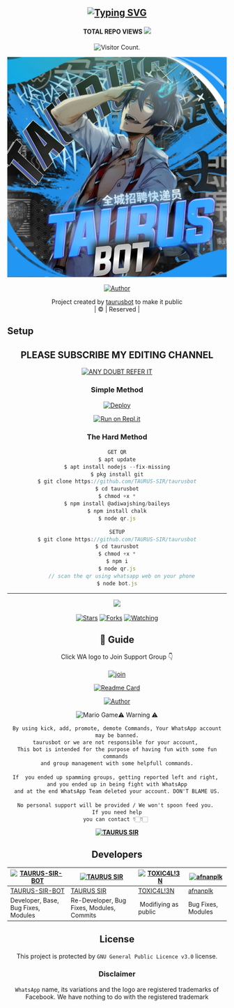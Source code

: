 <div align="center">

## [![Typing SVG](https://readme-typing-svg.herokuapp.com?font=Lemon+milk&color=F7000&lines=Welcome+to+taurusbot+WA+Bot+repo;Created+by+MUHAMMED;This+is+a+userbot+private+and+public+bot;With+more+features)](https://git.io/typing-svg)
#### TOTAL REPO VIEWS  <img src="https://github.com/TheDudeThatCode/TheDudeThatCode/blob/master/Assets/powerup.gif" width="15px">
![Visitor Count](https://profile-counter.glitch.me/taurus-sir/count.svg). 

 </a>
</p>
  <p align="center">
<img src=TAURUS-SIR.jpg>
</p>
  <p align="center">
<a href="https://github.com/taurus-sir"><img title="Author" src="https://img.shields.io/badge/Author- MUHAMMED?color=blue&style=for-the- ubadge&logo=whatsapp"></a>
</p>
</div>
<p align="center">
Project created by <a href="https://github.com/taurus-sir">taurusbot</a> to make it public
    <br>
       | © |
        Reserved |
    <br> 
</p>

## Setup
<div align="center"> 


## PLEASE SUBSCRIBE MY EDITING CHANNEL

 [![ANY DOUBT REFER IT](https://www.linkpicture.com/q/YouTube-Logo-700x394.png)](https://youtube.com/channel/UCeYZqtAtdYq8VwSIkW34JMA)


  ### Simple Method
  
[![Deploy](https://www.herokucdn.com/deploy/button.svg)](https://heroku.com/deploy?template=https://github.com/taurus-sir/taurusbot) 
  
[![Run on Repl.it](https://repl.it/badge/github/quiec/whatsAlfa)](https://replit.com/@phaticusthiccy/WhatsAsena-QR)
  
### The Hard Method
```js
GET QR
$ apt update
$ apt install nodejs --fix-missing
$ pkg install git
$ git clone https://github.com/TAURUS-SIR/taurusbot
$ cd taurusbot
$ chmod +x *
$ npm install @adiwajshing/baileys
$ npm install chalk
$ node qr.js
```
      
```js
SETUP
$ git clone https://github.com/TAURUS-SIR/taurusbot
$ cd taurusbot
$ chmod +x *
$ npm i
$ node qr.js
   // scan the qr using whatsapp web on your phone
$ node bot.js
```

----

  <p align="center">
  <a href="httsp://github.com/TAURUS-SIR/taurusbot">
    
<a href="https://github.com/TAURUS-SIR/followers">
<img src="https://img.shields.io/github/repo-size/taurus-sir/taurusbot?color=green&label=Repo%20total%20size&style=plastic">
<p align="center">
<a href="https://github.com/TAURUS-SIR/followers"
<img title="Followers" src="https://img.shields.io/github/followers/TAURUS-SIR?color=blue&style=flat-square"></a>
<a href="https://github.com/TAURUS-SIR/taurusbot/stargazers/"><img title="Stars" src="https://img.shields.io/github/stars/taurus-sir/taurusbot?color=blue&style=flat-square"></a>
<a href="https://github.com/TAURUS-SIR/taurusbot/network/members"><img title="Forks" src="https://img.shields.io/github/forks/taurus-sir/taurusbot?color=blue&style=flat-square"></a>
<a href="https://github.com/TAURUS-SIR/taurusbot/watchers"><img title="Watching" src="https://img.shields.io/github/watchers/taurus-sir/taurusbot?label=Watchers&color=blue&style=flat-square"></a>
</p>

## 📢 Guide
Click WA logo to Join Support Group 👇
    <br>
<br>
  [![join](https://github.com/Alien-alfa/PublicBot/blob/main/wlogo.svg.png)](https://chat.whatsapp.com/EkMZJBMONOi5EDOISRE56E)
  <div align="center">
       
  [![Readme Card](https://github-readme-stats.vercel.app/api/pin/?username=taurus-sir&repo=taurusbot&theme=nightowl)](https://github.com/taurus-sir/taurusbot)
  </div>
 
<a href="https://github.com/taurus-sir"><img title="Author" src="https://img.shields.io/badge/TAURUS SIR-author?"></a>
</p>
<img src="https://github.com/TheDudeThatCode/TheDudeThatCode/blob/master/Assets/Mario_Gameplay.gif" alt="Mario Game"

### ⚠ Warning ⚠

```
By using kick, add, promote, demote Commands, Your WhatsApp account may be banned.
taurusbot or we are not responsible for your account, 
This bot is intended for the purpose of having fun with some fun commands 
and group management with some helpfull commands.

If  you ended up spamming groups, getting reported left and right, 
and you ended up in being fight with WhatsApp
and at the end WhatsApp Team deleted your account. DON'T BLAME US.

No personal support will be provided / We won't spoon feed you. 
If you need help
you can contact 👇🏻👇🏻 
```
**[![TAURUS SIR](https://www.linkpicture.com/q/WHTSPP-LOGO.png)](http://wa.me/919961050829?text=Can%20you%20help%20bro)**

## Developers
  <div align="center">
    
  [![TAURUS-SIR-BOT](https://github.com/TAURUS-SIR-BOT.png?size=100)](https://github.com/TAURUS-SIR-BOT) | [![TAURUS SIR](https://github.com/taurus-sir.png?size=100)](https://github.com/taurus-sir) |  [![TOXIC4L!3N](https://github.com/Alien-alfa.png?size=100)](https://github.com/AI-VIKI) | [![afnanplk](https://github.com/afnanplk.png?size=100)](https://github.com/afnanplk) 
----|----|----|----
[TAURUS-SIR-BOT](https://github.com/TAURUS-SIR-BOT) | [TAURUS SIR](https://github.com/taurus-sir) | [TOXIC4L!3N](https://github.com/AI-VIKI) | [afnanplk](https://github.com/afnanplk) 
Developer, Base, Bug Fixes, Modules| Re-Developer, Bug Fixes, Modules, Commits |  Modifiying  as   public | Bug Fixes, Modules 
  </div>
    


## License
This project is protected by `GNU General Public Licence v3.0` license.

### Disclaimer
`WhatsApp` name, its variations and the logo are registered trademarks of Facebook. We have nothing to do with the registered trademark
